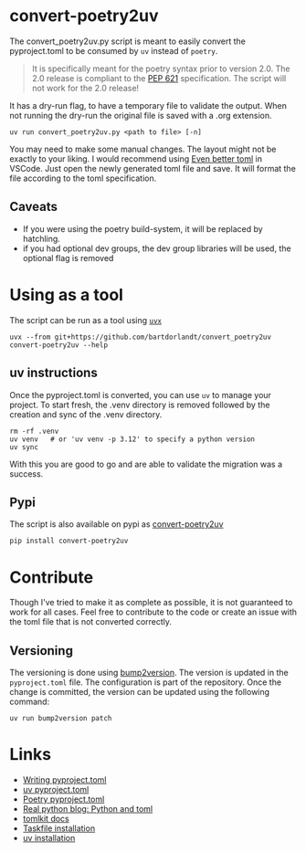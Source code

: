 # convert-poetry2uv

The convert_poetry2uv.py script is meant to easily convert the pyproject.toml to be consumed by `uv` instead of `poetry`.

> It is specifically meant for the poetry syntax prior to version 2.0. The 2.0 release is compliant to the [PEP 621](https://peps.python.org/pep-0621/) specification. The script will not work for the 2.0 release!

It has a dry-run flag, to have a temporary file to validate the output. When not running the dry-run the original file is saved with a .org extension.

    uv run convert_poetry2uv.py <path to file> [-n]

You may need to make some manual changes.
The layout might not be exactly to your liking. I would recommend using [Even better toml](https://marketplace.visualstudio.com/items?itemName=tamasfe.even-better-toml) in VSCode. Just open the newly generated toml file and save. It will format the file according to the toml specification.

## Caveats
* If you were using the poetry build-system, it will be replaced by hatchling.
* if you had optional dev groups, the dev group libraries will be used, the optional flag is removed

# Using as a tool
The script can be run as a tool using [`uvx`](https://docs.astral.sh/uv/guides/tools/)

    uvx --from git+https://github.com/bartdorlandt/convert_poetry2uv convert-poetry2uv --help

## uv instructions
Once the pyproject.toml is converted, you can use `uv` to manage your project. To start fresh, the .venv directory is removed followed by the creation and sync of the .venv directory.

    rm -rf .venv
    uv venv   # or 'uv venv -p 3.12' to specify a python version
    uv sync

With this you are good to go and are able to validate the migration was a success.

## Pypi
The script is also available on pypi as [convert-poetry2uv](https://pypi.org/project/convert-poetry2uv/)

    pip install convert-poetry2uv

# Contribute
Though I've tried to make it as complete as possible, it is not guaranteed to work for all cases. Feel free to contribute to the code or create an issue with the toml file that is not converted correctly.

## Versioning

The versioning is done using [bump2version](https://pypi.org/project/bump2version/). The version is updated in the `pyproject.toml` file. The configuration is part of the repository. Once the change is committed, the version can be updated using the following command:

    uv run bump2version patch

# Links
* [Writing pyproject.toml](https://packaging.python.org/en/latest/guides/writing-pyproject-toml/)
* [uv pyproject.toml](https://docs.astral.sh/uv/concepts/projects/layout/)
* [Poetry pyproject.toml](https://python-poetry.org/docs/pyproject/)
* [Real python blog: Python and toml](https://realpython.com/python-toml/#write-toml-documents-with-tomli_w)
* [tomlkit docs](https://tomlkit.readthedocs.io/en/latest/quickstart/#)
* [Taskfile installation](https://taskfile.dev/installation/)
* [uv installation](https://docs.astral.sh/uv/getting-started/installation/)

